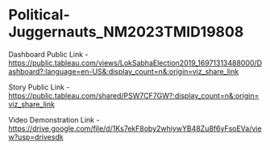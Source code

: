 # Political-Juggernauts_NM2023TMID19808

Dashboard Public Link - https://public.tableau.com/views/LokSabhaElection2019_16971313488000/Dashboard?:language=en-US&:display_count=n&:origin=viz_share_link

Story Public Link - https://public.tableau.com/shared/PSW7CF7GW?:display_count=n&:origin=viz_share_link

Video Demonstration Link - https://drive.google.com/file/d/1Ks7ekF8oby2whiywYB48Zu8f6yFsoEVa/view?usp=drivesdk
